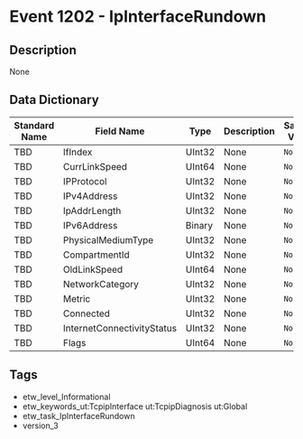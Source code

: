 # Event 1202 - IpInterfaceRundown

## Description
None

## Data Dictionary
|Standard Name|Field Name|Type|Description|Sample Value|
|---|---|---|---|---|
|TBD|IfIndex|UInt32|None|`None`|
|TBD|CurrLinkSpeed|UInt64|None|`None`|
|TBD|IPProtocol|UInt32|None|`None`|
|TBD|IPv4Address|UInt32|None|`None`|
|TBD|IpAddrLength|UInt32|None|`None`|
|TBD|IPv6Address|Binary|None|`None`|
|TBD|PhysicalMediumType|UInt32|None|`None`|
|TBD|CompartmentId|UInt32|None|`None`|
|TBD|OldLinkSpeed|UInt64|None|`None`|
|TBD|NetworkCategory|UInt32|None|`None`|
|TBD|Metric|UInt32|None|`None`|
|TBD|Connected|UInt32|None|`None`|
|TBD|InternetConnectivityStatus|UInt32|None|`None`|
|TBD|Flags|UInt64|None|`None`|

## Tags
* etw_level_Informational
* etw_keywords_ut:TcpipInterface ut:TcpipDiagnosis ut:Global
* etw_task_IpInterfaceRundown
* version_3